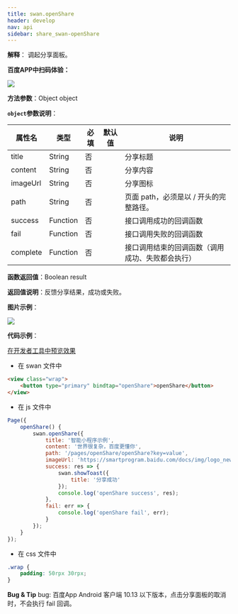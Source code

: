 ```yaml
---
title: swan.openShare
header: develop
nav: api
sidebar: share_swan-openShare
---
```

 
 
**解释**： 调起分享面板。

**百度APP中扫码体验：**

<img src="https://b.bdstatic.com/miniapp/assets/images/doc_demo/openShare.png"  class="demo-qrcode-image" />


**方法参数**：Object object

**`object`参数说明**：

|属性名 |类型  |必填 | 默认值 |说明|
|---- | ---- | ---- | ----|----|
|title |String  |  否  | | 分享标题|
|content |String  |  否 || 分享内容|
|imageUrl |String  |  否  | | 分享图标|
|path |String  |  否  | | 页面 path，必须是以 / 开头的完整路径。|
|success |Function  |  否  | | 接口调用成功的回调函数|
|fail   | Function  |  否  | | 接口调用失败的回调函数|
|complete  |  Function  |  否 | |  接口调用结束的回调函数（调用成功、失败都会执行）|


**函数返回值**：Boolean result

**返回值说明**：反馈分享结果，成功或失败。

**图片示例**：

<div class="m-doc-custom-examples">
    <div class="m-doc-custom-examples-correct">
        <img src="https://b.bdstatic.com/miniapp/images/openShare.gif">
    </div>
    <div class="m-doc-custom-examples-correct">
        <img src=" ">
    </div>
    <div class="m-doc-custom-examples-correct">
        <img src=" ">
    </div>     
</div>

**代码示例**：

<a href="swanide://fragment/bf6d9c5218c3c9a0dc83bab7b1bca04d1559044591619" title="在开发者工具中预览效果" target="_self">在开发者工具中预览效果</a>

* 在 swan 文件中

```html
<view class="wrap">
    <button type="primary" bindtap="openShare">openShare</button>
</view>
```

* 在 js 文件中

```js
Page({
    openShare() {
        swan.openShare({
            title: '智能小程序示例',
            content: '世界很复杂，百度更懂你',
            path: '/pages/openShare/openShare?key=value',
            imageUrl: 'https://smartprogram.baidu.com/docs/img/logo_new.png',
            success: res => {
                swan.showToast({
                    title: '分享成功'
                });
                console.log('openShare success', res);
            },
            fail: err => {
                console.log('openShare fail', err);
            }
        });
    }
});
```
* 在 css 文件中

```css
.wrap {
    padding: 50rpx 30rpx;
}
```

**Bug & Tip**
bug: 百度App Android 客户端 10.13 以下版本，点击分享面板的取消时，不会执行 fail 回调。


